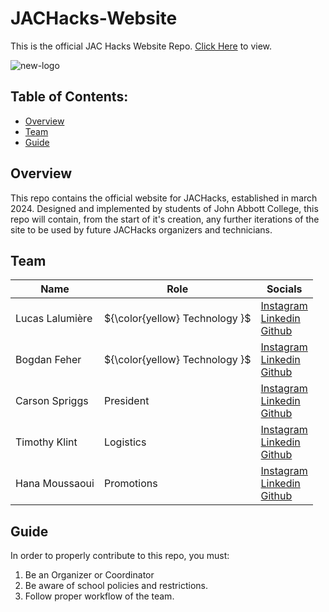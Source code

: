 # JACHacks-Website
This is the official JAC Hacks Website Repo.
[Click Here](https://jachacks.pages.dev/) to view.

![new-logo](https://github.com/JACHacks/JACHacks-Website/assets/111912000/0d1cd43c-d7c9-47aa-9018-c924f6805077)


## Table of Contents:
 - [Overview](https://github.com/JACHacks/JACHacks-Website/edit/main/README.md#overview)
 - [Team](https://github.com/JACHacks/JACHacks-Website/edit/main/README.md#team)
 - [Guide](https://github.com/JACHacks/JACHacks-Website/edit/main/README.md#guide)

   
## Overview
This repo contains the official website for JACHacks, established in march 2024. Designed and implemented by students of John Abbott College, this repo will contain, from the start of it's creation, any further iterations of the site to be used by future JACHacks organizers and technicians.
<br>

## Team
| Name         | Role                                                                                            | Socials                                                                                                                                                      |
|-------------------|-------------------------------------------------------------------------------------------------------------|------------------------------------------------------------------------------------------------------------------------------------------------------------|
| Lucas Lalumière             | ${\color{yellow}   Technology  }$ |  [Instagram](https://jachacks.pages.dev/) <br>  [Linkedin](https://jachacks.pages.dev/)  <br> [Github](https://jachacks.pages.dev/)           |
| Bogdan Feher           |  ${\color{yellow}   Technology  }$ |  [Instagram](https://jachacks.pages.dev/) <br>  [Linkedin](https://jachacks.pages.dev/)  <br> [Github](https://jachacks.pages.dev/)           |
| Carson Spriggs           |  President |  [Instagram](https://jachacks.pages.dev/) <br>  [Linkedin](https://jachacks.pages.dev/)  <br> [Github](https://jachacks.pages.dev/)           |                   |
| Timothy Klint   |  Logistics |  [Instagram](https://jachacks.pages.dev/) <br>  [Linkedin](https://jachacks.pages.dev/)  <br> [Github](https://jachacks.pages.dev/)           |
| Hana Moussaoui|  Promotions |  [Instagram](https://jachacks.pages.dev/) <br>  [Linkedin](https://jachacks.pages.dev/)  <br> [Github](https://jachacks.pages.dev/)           |

## Guide

In order to properly contribute to this repo, you must:
1. Be an Organizer or Coordinator
2. Be aware of school policies and restrictions.
3. Follow proper workflow of the team.
